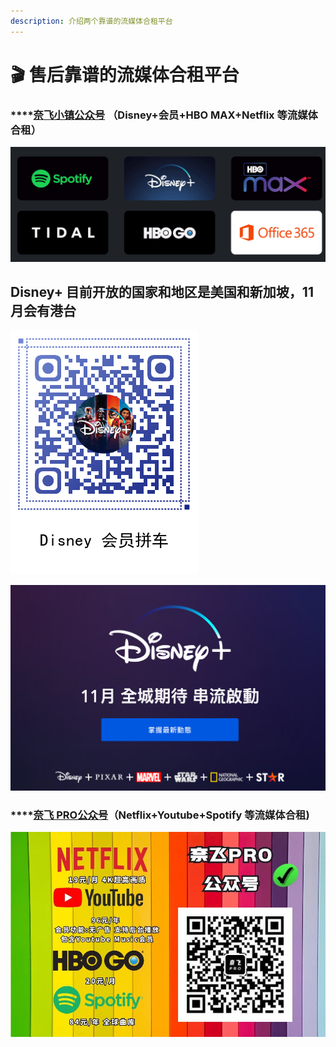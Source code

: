 ```yaml
---
description: 介绍两个靠谱的流媒体合租平台
---
```


# 🎬 售后靠谱的流媒体合租平台

### \*\*\*\*[**奈飞小镇公众号**](https://netflixtown.com/user?sid=5lETuC) **（Disney+会员+HBO MAX+Netflix 等流媒体合租）**

![](.gitbook/assets/jie-ping-20210831-xia-wu-9.35.08.png)

## **Disney+   目前开放的国家和地区是美国和新加坡，11月会有港台**

![&#x5948;&#x98DE;&#x5C0F;&#x9547;&#x6D41;&#x5A92;&#x4F53;&#x5408;&#x79DF;](.gitbook/assets/330.png)

![](.gitbook/assets/jie-ping-20210831-xia-wu-9.07.30.png)

### \*\*\*\*[**奈飞 PRO公众号**](https://naifei.pro/m/?rid=1p5c6)**（Netflix+Youtube+Spotify  等流媒体合租\)**

![](.gitbook/assets/image%20%2813%29.png)


